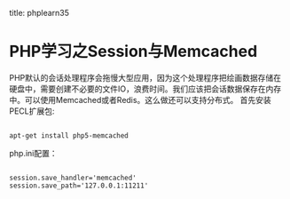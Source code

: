 title: phplearn35 

#  PHP学习之Session与Memcached 
PHP默认的会话处理程序会拖慢大型应用，因为这个处理程序把绘画数据存储在硬盘中，需要创建不必要的文件IO，浪费时间。我们应该把会话数据保存在内存中。可以使用Memcached或者Redis。这么做还可以支持分布式。
首先安装PECL扩展包:
```

apt-get install php5-memcached

```
php.ini配置：
```

session.save_handler='memcached'
session.save_path='127.0.0.1:11211'

```